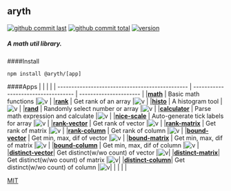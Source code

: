 ## aryth

[![github commit last][badge-github-last-commit]][url-github]
[![github commit total][badge-github-commit-count]][url-github]
[![version][math-v]][url-github]

[//]: <> (Shields)
[badge-github-last-commit]: https://flat.badgen.net/github/last-commit/hoyeungw/aryth
[badge-github-commit-count]: https://flat.badgen.net/github/commits/hoyeungw/aryth
[url-github]: https://github.com/hoyeungw/aryth
[math-v]: https://flat.badgen.net/npm/v/@aryth/math


##### A math util library.

####Install
```shell script
npm install @aryth/[app]
```

####Apps
|                                                 |                                     |                        |
| ----------------------------------------------- | ----------------------------------- | ---------------------- |
|[**math**](./packages/math)                      | Basic math functions                |![v][math-dm]           |
|[**rank**](./packages/rank)                      | Get rank of an array                |![v][rank-dm]           |
|[**histo**](./packages/histo)                    | A histogram tool                    |![v][histo-dm]          |
|[**rand**](./packages/rand)                      | Randomly select number or array     |![v][rand-dm]           |
|[**calculator**](./packages/calculator)          | Parse math expression and calculate |![v][calculator-dm]     |
|[**nice-scale**](./packages/nice-scale)          | Auto-generate tick labels for array |![v][nice-scale-dm]     |
|[**rank-vector**](./packages/rank-vector)        | Get rank of vector                  |![v][rank-vector-dm]    |
|[**rank-matrix**](./packages/rank-matrix)        | Get rank of matrix                  |![v][rank-matrix-dm]    |
|[**rank-column**](./packages/rank-column)        | Get rank of column                  |![v][rank-column-dm]    |
|[**bound-vector**](./packages/bound-vector)      | Get min, max, dif of vector         |![v][bound-vector-dm]   |
|[**bound-matrix**](./packages/bound-matrix)      | Get min, max, dif of matrix         |![v][bound-matrix-dm]   |
|[**bound-column**](unpublish/bound-column)      | Get min, max, dif of column         |![v][bound-column-dm]   |
|[**distinct-vector**](./packages/distinct-vector)| Get distinct(w/wo count) of vector  |![v][distinct-vector-dm]|
|[**distinct-matrix**](./packages/distinct-matrix)| Get distinct(w/wo count) of matrix  |![v][distinct-matrix-dm]|
|[**distinct-column**](./packages/distinct-column)| Get distinct(w/wo count) of column  |![v][distinct-column-dm]|
|                                                 |                                     |                        |

[//]: <> (Local routes)
[math-dm]: https://flat.badgen.net/npm/dm/@aryth/math
[rank-dm]: https://flat.badgen.net/npm/dm/@aryth/rank
[histo-dm]: https://flat.badgen.net/npm/dm/@aryth/histo
[rand-dm]: https://flat.badgen.net/npm/dm/@aryth/rand
[calculator-dm]: https://flat.badgen.net/npm/dm/@aryth/calculator
[nice-scale-dm]: https://flat.badgen.net/npm/dm/@aryth/nice-scale
[rank-vector-dm]: https://flat.badgen.net/npm/dm/@aryth/rank-vector
[rank-matrix-dm]: https://flat.badgen.net/npm/dm/@aryth/rank-matrix
[rank-column-dm]: https://flat.badgen.net/npm/dm/@aryth/rank-column
[bound-vector-dm]: https://flat.badgen.net/npm/dm/@aryth/bound-vector
[bound-matrix-dm]: https://flat.badgen.net/npm/dm/@aryth/bound-matrix
[bound-column-dm]: https://flat.badgen.net/npm/dm/@aryth/bound-column
[distinct-vector-dm]: https://flat.badgen.net/npm/dm/@aryth/distinct-vector
[distinct-matrix-dm]: https://flat.badgen.net/npm/dm/@aryth/distinct-matrix
[distinct-column-dm]: https://flat.badgen.net/npm/dm/@aryth/distinct-column

[MIT](http://opensource.org/licenses/MIT)
